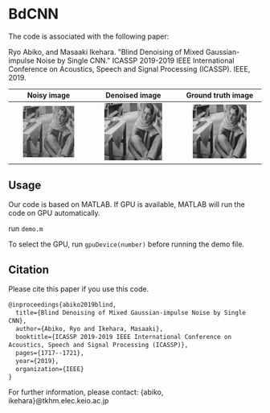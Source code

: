 # BdCNN
The code is associated with the following paper:

Ryo Abiko, and Masaaki Ikehara. "Blind Denoising of Mixed Gaussian-impulse Noise by Single CNN." ICASSP 2019-2019 IEEE International Conference on Acoustics, Speech and Signal Processing (ICASSP). IEEE, 2019.

|Noisy image|Denoised image|Ground truth image|
|:--:|:--:|:--:|
|<img src="noisy_image.png" width=70%>|<img src="denoised_image.png" width=70%>|<img src="barbara.png" width=70%>|

## Usage
Our code is based on MATLAB.
If GPU is available, MATLAB will run the code on GPU automatically.

run `demo.m`

To select the GPU, run `gpuDevice(number)` before running the demo file.

## Citation
Please cite this paper if you use this code. 

```
@inproceedings{abiko2019blind,
  title={Blind Denoising of Mixed Gaussian-impulse Noise by Single CNN},
  author={Abiko, Ryo and Ikehara, Masaaki},
  booktitle={ICASSP 2019-2019 IEEE International Conference on Acoustics, Speech and Signal Processing (ICASSP)},
  pages={1717--1721},
  year={2019},
  organization={IEEE}
}
```


For further information, please contact: {abiko, ikehara}@tkhm.elec.keio.ac.jp
